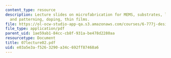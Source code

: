 ```yaml
---
content_type: resource
description: Lecture slides on microfabrication for MEMS, substrates, lithography
  and patterning, doping, thin films.
file: https://ol-ocw-studio-app-qa.s3.amazonaws.com/courses/6-777j-design-and-fabrication-of-microelectromechanical-devices-spring-2007/e03a5e3af5263290a34c692ff87468a6_07lecture02.pdf
file_type: application/pdf
parent_uid: 1ae59ab1-84cc-cb8f-931a-be478d2280aa
resourcetype: Document
title: 07lecture02.pdf
uid: e03a5e3a-f526-3290-a34c-692ff87468a6
---
```

